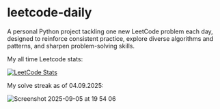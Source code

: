 # leetcode-daily

A personal Python project tackling one new LeetCode problem each day, designed to reinforce consistent practice, explore diverse algorithms and patterns, and sharpen problem-solving skills.

My all time Leetcode stats:

[![LeetCode Stats](https://leetcard.jacoblin.cool/uygarpolat?theme=dark&ext=contest&ext=heatmap)](https://leetcode.com/uygarpolat/)

My solve streak as of 04.09.2025:

![Screenshot 2025-09-05 at 19 54 06](https://github.com/user-attachments/assets/ea066bd3-62e0-4747-944f-960f5806ac95)
